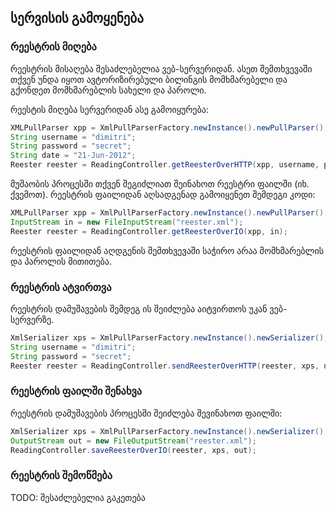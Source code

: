 ## სერვისის გამოყენება

### რეესტრის მიღება

რეესტრის მისაღება შესაძლებელია ვებ-სერვერიდან. ასეთ შემთხვევაში თქვენ უნდა იყოთ ავტორიზირებული
ბილინგის მომხმარებელი და გქონდეთ მომხმარებლის სახელი და პაროლი.

რეესტის მიღება სერვერიდან ასე გამოიყურება:

```java
XMLPullParser xpp = XmlPullParserFactory.newInstance().newPullParser();
String username = "dimitri";
String password = "secret";
String date = "21-Jun-2012";
Reester reester = ReadingController.getReesterOverHTTP(xpp, username, password, date);
```

მუშაობის პროცესში თქვენ შეგიძლიათ შეინახოთ რეესტრი ფაილში (იხ. ქვემოთ).
რეესტრის ფაილიდან აღსადგენად გამოიყენეთ შემდეგი კოდი:


```java
XMLPullParser xpp = XmlPullParserFactory.newInstance().newPullParser();
InputStream in = new FileInputStream("reester.xml");
Reester reester = ReadingController.getReesterOverIO(xpp, in);
```

რეესტრის ფაილიდან აღდგენის შემთხვევაში საჭირო არაა მომხმარებლის და პაროლის მითითება.

### რეესტრის ატვირთვა

რეესტრის დამუშავების შემდეგ ის შეიძლება აიტვირთოს უკან ვებ-სერვერზე.

```java
XmlSerializer xps = XmlPullParserFactory.newInstance().newSerializer();
String username = "dimitri";
String password = "secret";
Reester reester = ReadingController.sendReesterOverHTTP(reester, xps, username, password);
```

### რეესტრის ფაილში შენახვა

რეესტრის დამუშავების პროცესში შეიძლება შევინახოთ ფაილში:

```java
XmlSerializer xps = XmlPullParserFactory.newInstance().newSerializer();
OutputStream out = new FileOutputStream("reester.xml");
ReadingController.saveReesterOverIO(reester, xps, out);
```

### რეესტრის შემოწმება

TODO: შესაძლებელია გაკეთება